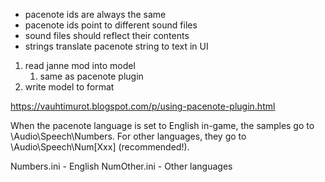 * pacenote ids are always the same
* pacenote ids point to different sound files
* sound files should reflect their contents
* strings translate pacenote string to text in UI


1. read janne mod into model
   1. same as pacenote plugin
2. write model to format


https://vauhtimurot.blogspot.com/p/using-pacenote-plugin.html

When the pacenote language is set to English in-game, the samples go to \Audio\Speech\Numbers.
For other languages, they go to \Audio\Speech\Num[Xxx] (recommended!).


Numbers.ini - English
NumOther.ini - Other languages

